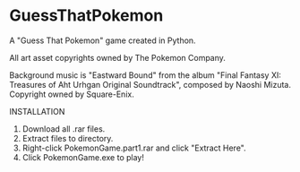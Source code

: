 # GuessThatPokemon
A "Guess That Pokemon" game created in Python.

All art asset copyrights owned by The Pokemon Company.

Background music is "Eastward Bound" from the album "Final Fantasy XI: Treasures of Aht Urhgan Original Soundtrack", composed by Naoshi Mizuta. Copyright owned by Square-Enix.

INSTALLATION
1. Download all .rar files.
2. Extract files to directory.
3. Right-click PokemonGame.part1.rar and click "Extract Here".
4. Click PokemonGame.exe to play!
